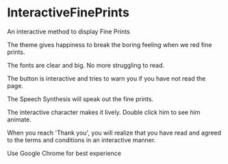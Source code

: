 InteractiveFinePrints
=====================

An interactive method to display Fine Prints

The theme gives happiness to break the boring feeling when we red fine prints.

The fonts are clear and big. No more struggling to read.

The button is interactive and tries to warn you if you have not read the page.

The Speech Synthesis will speak out the fine prints.

The interactive character makes it lively. Double click him to see him animate.

When you reach  'Thank you', you will realize that you have read and agreed to the terms and conditions in an interactive manner.

Use Google Chrome for best experience
